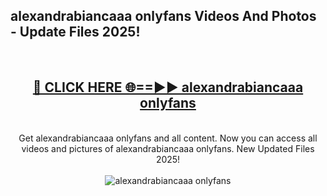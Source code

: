 <h2>alexandrabiancaaa onlyfans Videos And Photos - Update Files 2025!</h2>
<br>
<div align="center">
<h2><a href="https://linkcuts.com/hfmhzwbr" rel="nofollow">🔴 CLICK HERE 🌐==►► alexandrabiancaaa onlyfans</a></h2>
<br>
Get alexandrabiancaaa onlyfans and all content. Now you can access all videos and pictures of alexandrabiancaaa onlyfans. New Updated Files 2025!
<br>
<br>
<a href="https://linkcuts.com/hfmhzwbr" rel="nofollow" data-target="animated-image.originalLink"><img src="https://i.ibb.co.com/WyWwxjT/player-gif2.gif" alt="alexandrabiancaaa onlyfans" style="max-width: 100%; display: inline-block;" data-target="animated-image.originalImage"></a>
</div>
<br>